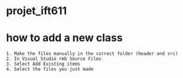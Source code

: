 # projet_ift611

# how to add a new class 
    1. Make the files manually in the correct folder (header and src)
    2. In Visual Studio rmb Source Files
    3. Select Add Existing items
    4. Select the files you just made